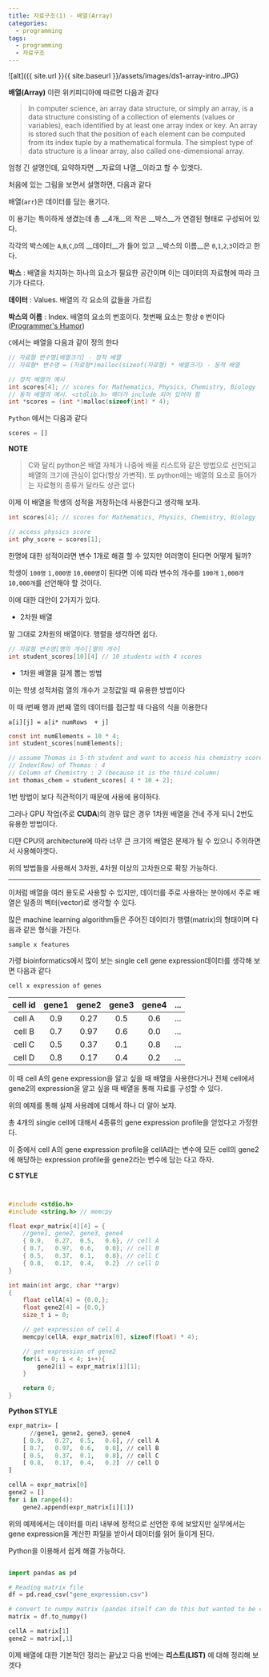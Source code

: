 ```yaml
---
title: 자료구조(1) - 배열(Array)
categories:
  - programming
tags:
  - programming
  - 자료구조
---
```


![alt]({{ site.url }}{{ site.baseurl }}/assets/images/ds1-array-intro.JPG)


__배열(Array)__ 이란 위키피디아에 따르면 다음과 같다

> In computer science, an array data structure, or simply an array, is a data structure consisting of a collection of elements (values or variables), each identified by at least one array index or key. An array is stored such that the position of each element can be computed from its index tuple by a mathematical formula. The simplest type of data structure is a linear array, also called one-dimensional array.

엄청 긴 설명인데, 요약하자면 __자료의 나열__이라고 할 수 있겟다.

처음에 있는 그림을 보면서 설명하면, 다음과 같다

배열(`arr`)은 데이터를 담는 용기다.

이 용기는 특이하게 생겼는데 총 __4개__의 작은 __박스__가 연결된 형태로 구성되어 있다.

각각의 박스에는 `A`,`B`,`C`,`D`의 __데이터__가 들어 있고 __박스의 이름__은 `0`,`1`,`2`,`3`이라고 한다.

__박스__ : 배열을 차지하는 하나의 요소가 필요한 공간이며 이는 데이터의 자료형에 따라 크기가 다르다.

__데이터__ : Values. 배열의 각 요소의 값들을 가르킴

__박스의 이름__ : Index. 배열의 요소의 번호이다. 첫번째 요소는 항상 `0` 번이다 ([Programmer's Humor](https://www.reddit.com/r/ProgrammerHumor/comments/7svl7x/another_meme_regarding_the_indexing_of_arrays/))

`C`에서는 배열을 다음과 같이 정의 한다

```c
// 자료형 변수명[배열크기] - 정적 배열
// 자료형* 변수명 = (자료형*)malloc(sizeof(자료형) * 배열크기) - 동적 배열

// 정적 배열의 예시
int scores[4]; // scores for Mathematics, Physics, Chemistry, Biology
// 동적 배열의 예시. <stdlib.h> 헤더가 include 되어 있어야 함
int *scores = (int *)malloc(sizeof(int) * 4);
```

`Python` 에서는 다음과 같다

```python
scores = []
```

__NOTE__
> C와 달리 python은 배열 자체가 나중에 배울 리스트와 같은 방법으로 선언되고 배열의 크기에 관심이 없다(항상 가변적).
> 또 python에는 배열의 요소로 들어가는 자료형의 종류가 달라도 상관 없다

이제 이 배열을 학생의 성적을 저장하는데 사용한다고 생각해 보자.
```c
int scores[4]; // scores for Mathematics, Physics, Chemistry, Biology

// access physics score
int phy_score = scores[1];
```

한명에 대한 성적이라면 변수 1개로 해결 할 수 있지만 여러명이 된다면 어떻게 될까?

학생이 `100명` `1,000명` `10,000명`이 된다면 이에 따라 변수의 개수를 `100개` `1,000개` `10,000개`를 선언해야 할 것이다.

이에 대한 대안이 2가지가 있다.

- 2차원 배열

말 그대로 2차원의 배열이다. 행렬을 생각하면 쉽다.

```c
// 자료형 변수명[행의 개수][열의 개수]
int student_scores[10][4] // 10 students with 4 scores
```

- 1차원 배열을 길게 뽑는 방법

이는 학생 성적처럼 열의 개수가 고정값일 때 유용한 방법이다

이 때 i번째 행과 j번째 열의 데이터를 접근할 때 다음의 식을 이용한다

`a[i][j] = a[i* numRows  + j]`

```c
const int numElements = 10 * 4;
int student_scores[numElements];

// assume Thomas is 5-th student and want to access his chemistry score
// Index(Row) of Thomas : 4
// Column of Chemistry : 2 (because it is the third column)
int thomas_chem = student_scores[ 4 * 10 + 2];
```

1번 방법이 보다 직관적이기 때문에 사용에 용이하다. 

그러나 GPU 작업(주로 __CUDA__)의 경우 많은 경우 1차원 배열을 건네 주게 되니 2번도 유용한 방법이다.

디먄 CPU의 architecture에 따라 너무 큰 크기의 배열은 문제가 될 수 있으니 주의하면서 사용해야겟다.

위의 방법들을 사용해서 3차원, 4차원 이상의 고차원으로 확장 가능하다. 

---

이처럼 배열을 여러 용도로 사용할 수 있지만, 데이터를 주로 사용하는 분야에서 주로 배열은 일종의 벡터(vector)로 생각할 수 있다.

많은 machine learning algorithm들은 주어진 데이터가 행렬(matrix)의 형태이며 다음과 같은 형식을 가진다.

`sample x features`

가령 bioinformatics에서 많이 보는 single cell gene expression데이터를 생각해 보면 다음과 같다

`cell x expression of genes`

| cell id | gene1 | gene2 | gene3 | gene4 | ... |
|:-------:|:-----:|:-----:|:-----:|:-----:|:---:|
| cell A | 0.9 | 0.27 | 0.5 | 0.6 | ... |
| cell B | 0.7 | 0.97 | 0.6 | 0.0 | ... |
| cell C | 0.5 | 0.37 | 0.1 | 0.8 | ... |
| cell D | 0.8 | 0.17 | 0.4 | 0.2 | ... |

이 때 cell A의 gene expression을 알고 싶을 때 배열을 사용한다거나 전체 cell에서 gene2의 expression을 알고 싶을 때 배열을 통해 자료를 구성할 수 있다.

위의 예제를 통해 실제 사용례에 대해서 하나 더 알아 보자.

총 4개의 single cell에 대해서 4종류의 gene expression profile을 얻었다고 가정한다.

이 중에서 cell A의 gene expression profile을 cellA라는 변수에 모든 cell의 gene2에 해당하는 expression profile을 gene2라는 변수에 담는 다고 하자.

__C STYLE__

```c


#include <stdio.h>
#include <string.h> // memcpy

float expr_matrix[4][4] = {
    //gene1, gene2, gene3, gene4
    { 0.9,   0.27,  0.5,   0.6}, // cell A
    { 0.7,   0.97,  0.6,   0.0}, // cell B
    { 0.5,   0.37,  0.1,   0.8}, // cell C
    { 0.8,   0.17,  0.4,   0.2}  // cell D
}

int main(int argc, char **argv) 
{
    float cellA[4] = {0.0,};
    float gene2[4] = {0.0,}
    size_t i = 0;

    // get expression of cell A
    memcpy(cellA, expr_matrix[0], sizeof(float) * 4);

    // get expression of gene2
    for(i = 0; i < 4; i++){
        gene2[i] = expr_matrix[i][1];
    }

    return 0;
}
```

__Python STYLE__

```python
expr_matrix= [
      //gene1, gene2, gene3, gene4
    [ 0.9,   0.27,  0.5,   0.6], // cell A
    [ 0.7,   0.97,  0.6,   0.0], // cell B
    [ 0.5,   0.37,  0.1,   0.8], // cell C
    [ 0.8,   0.17,  0.4,   0.2]  // cell D
]

cellA = expr_matrix[0]
gene2 = []
for i in range(4):
    gene2.append(expr_matrix[i][1])
```

위의 예제에서는 데이터를 미리 내부에 정적으로 선언한 후에 보았지만 실무에서는 gene expression을 계산한 파일을 받아서 데이터를 읽어 들이게 된다.

Python을 이용해서 쉽게 해결 가능하다.

```python

import pandas as pd

# Reading matrix file
df = pd.read_csv("gene_expression.csv")

# convert to numpy matrix (pandas itself can do this but wanted to be clear)
matrix = df.to_numpy()

cellA = matrix[1]
gene2 = matrix[,1]
```

이제 배열에 대한 기본적인 정리는 끝났고 다음 번에는 __리스트(LIST)__ 에 대해 정리해 보겟다


